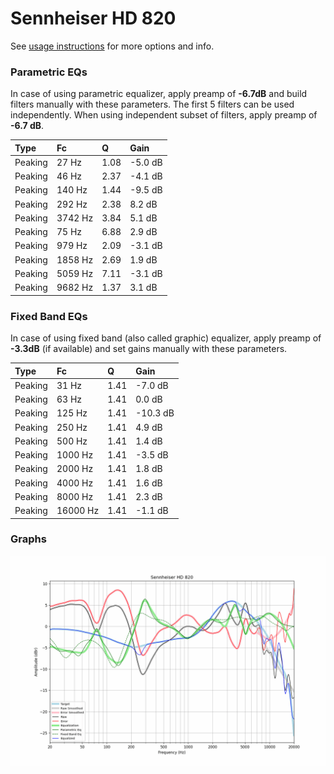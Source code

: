 # Sennheiser HD 820
See [usage instructions](https://github.com/jaakkopasanen/AutoEq#usage) for more options and info.

### Parametric EQs
In case of using parametric equalizer, apply preamp of **-6.7dB** and build filters manually
with these parameters. The first 5 filters can be used independently.
When using independent subset of filters, apply preamp of **-6.7 dB**.

| Type    | Fc      |    Q | Gain    |
|:--------|:--------|:-----|:--------|
| Peaking | 27 Hz   | 1.08 | -5.0 dB |
| Peaking | 46 Hz   | 2.37 | -4.1 dB |
| Peaking | 140 Hz  | 1.44 | -9.5 dB |
| Peaking | 292 Hz  | 2.38 | 8.2 dB  |
| Peaking | 3742 Hz | 3.84 | 5.1 dB  |
| Peaking | 75 Hz   | 6.88 | 2.9 dB  |
| Peaking | 979 Hz  | 2.09 | -3.1 dB |
| Peaking | 1858 Hz | 2.69 | 1.9 dB  |
| Peaking | 5059 Hz | 7.11 | -3.1 dB |
| Peaking | 9682 Hz | 1.37 | 3.1 dB  |

### Fixed Band EQs
In case of using fixed band (also called graphic) equalizer, apply preamp of **-3.3dB**
(if available) and set gains manually with these parameters.

| Type    | Fc       |    Q | Gain     |
|:--------|:---------|:-----|:---------|
| Peaking | 31 Hz    | 1.41 | -7.0 dB  |
| Peaking | 63 Hz    | 1.41 | 0.0 dB   |
| Peaking | 125 Hz   | 1.41 | -10.3 dB |
| Peaking | 250 Hz   | 1.41 | 4.9 dB   |
| Peaking | 500 Hz   | 1.41 | 1.4 dB   |
| Peaking | 1000 Hz  | 1.41 | -3.5 dB  |
| Peaking | 2000 Hz  | 1.41 | 1.8 dB   |
| Peaking | 4000 Hz  | 1.41 | 1.6 dB   |
| Peaking | 8000 Hz  | 1.41 | 2.3 dB   |
| Peaking | 16000 Hz | 1.41 | -1.1 dB  |

### Graphs
![](./Sennheiser%20HD%20820.png)